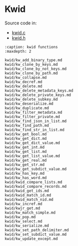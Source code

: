 # Kwid

Source code in:
- [kwid.c](https://github.com/artgins/yunetas/blob/main/kernel/c/gobj-c/src/kwid.c)
- [kwid.h](https://github.com/artgins/yunetas/blob/main/kernel/c/gobj-c/src/kwid.h)


```{toctree}
:caption: kwid functions
:maxdepth: 2

kwid/kw_add_binary_type.md
kwid/kw_clone_by_keys.md
kwid/kw_clone_by_not_keys.md
kwid/kw_clone_by_path.md
kwid/kw_collapse.md
kwid/kw_decref.md
kwid/kw_delete.md
kwid/kw_delete_metadata_keys.md
kwid/kw_delete_private_keys.md
kwid/kw_delete_subkey.md
kwid/kw_deserialize.md
kwid/kw_duplicate.md
kwid/kw_filter_metadata.md
kwid/kw_filter_private.md
kwid/kw_find_json_in_list.md
kwid/kw_find_path.md
kwid/kw_find_str_in_list.md
kwid/kw_get_bool.md
kwid/kw_get_dict.md
kwid/kw_get_dict_value.md
kwid/kw_get_int.md
kwid/kw_get_list.md
kwid/kw_get_list_value.md
kwid/kw_get_real.md
kwid/kw_get_str.md
kwid/kw_get_subdict_value.md
kwid/kw_has_key.md
kwid/kw_has_word.md
kwid/kwid_compare_lists.md
kwid/kwid_compare_records.md
kwid/kwid_get_ids.md
kwid/kwid_match_id.md
kwid/kwid_match_nid.md
kwid/kw_incref.md
kwid/kwjr_get.md
kwid/kw_match_simple.md
kwid/kw_pop.md
kwid/kw_select.md
kwid/kw_serialize.md
kwid/kw_set_path_delimiter.md
kwid/kw_set_subdict_value.md
kwid/kw_update_except.md


```
